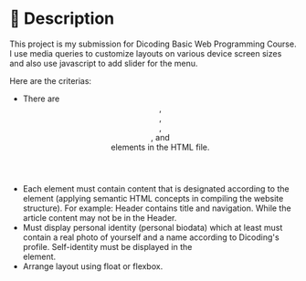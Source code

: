 # 📃 Description
This project is my submission for Dicoding Basic Web Programming Course. I use media queries to customize layouts on various device screen sizes and also use javascript to add slider for the menu.

Here are the criterias:
- There are <header>, <footer>, <main>, <article>, and <aside> elements in the HTML file.
- Each element must contain content that is designated according to the element (applying semantic HTML concepts in compiling the website structure). For example: Header contains title and navigation. While the article content may not be in the Header.
- Must display personal identity (personal biodata) which at least must contain a real photo of yourself and a name according to Dicoding's profile. Self-identity must be displayed in the <aside> element.
- Arrange layout using float or flexbox.
